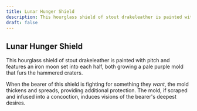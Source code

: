 ```yaml
---
title: Lunar Hunger Shield
description: This hourglass shield of stout drakeleather is painted with pitch and features an iron moon set into each half, both growing a pale purple mold that furs the hammered craters....
draft: false
---
```


## Lunar Hunger Shield

This hourglass shield of stout drakeleather is painted with pitch and features an iron moon set into each half, both growing a pale purple mold that furs the hammered craters.

When the bearer of this shield is fighting for something they *want*, the mold thickens and spreads, providing additional protection. The mold, if scraped and infused into a concoction, induces visions of the bearer's deepest desires.
